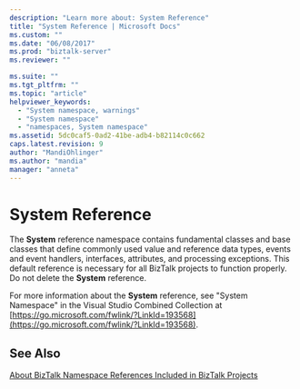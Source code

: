 ```yaml
---
description: "Learn more about: System Reference"
title: "System Reference | Microsoft Docs"
ms.custom: ""
ms.date: "06/08/2017"
ms.prod: "biztalk-server"
ms.reviewer: ""

ms.suite: ""
ms.tgt_pltfrm: ""
ms.topic: "article"
helpviewer_keywords:
  - "System namespace, warnings"
  - "System namespace"
  - "namespaces, System namespace"
ms.assetid: 5dc0caf5-0ad2-41be-adb4-b82114c0c662
caps.latest.revision: 9
author: "MandiOhlinger"
ms.author: "mandia"
manager: "anneta"
---
```

# System Reference
The **System** reference namespace contains fundamental classes and base classes that define commonly used value and reference data types, events and event handlers, interfaces, attributes, and processing exceptions. This default reference is necessary for all BizTalk projects to function properly. Do not delete the **System** reference.

 For more information about the **System** reference, see "System Namespace" in the Visual Studio Combined Collection at [https://go.microsoft.com/fwlink/?LinkId=193568](https://go.microsoft.com/fwlink/?LinkId=193568).

## See Also
 [About BizTalk Namespace References Included in BizTalk Projects](../core/about-biztalk-namespace-references-included-in-biztalk-projects.md)
